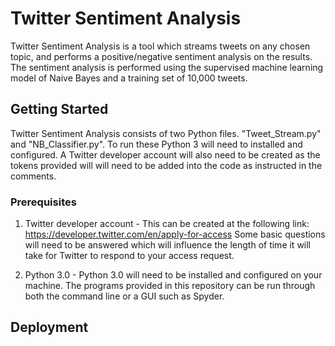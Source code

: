 # Twitter Sentiment Analysis

Twitter Sentiment Analysis is a tool which streams tweets on any chosen topic, and performs a positive/negative sentiment analysis on the results. The sentiment analysis is performed using the supervised machine learning model of Naive Bayes and a training set of 10,000 tweets. 

## Getting Started
Twitter Sentiment Analysis consists of two Python files. "Tweet_Stream.py" and "NB_Classifier.py". To run these Python 3 will need to installed and configured. A Twitter developer account will also need to be created as the tokens provided will will need to be added into the code as instructed in the comments. 

### Prerequisites
1. Twitter developer account - This can be created at the following link: https://developer.twitter.com/en/apply-for-access
Some basic questions will need to be answered which will influence the length of time it will take for Twitter to respond to your access request.

2. Python 3.0 - Python 3.0 will need to be installed and configured on your machine. The programs provided in this repository can be run through both the command line or a GUI such as Spyder.

## Deployment
